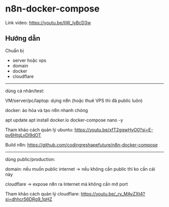 # n8n-docker-compose

Link video: https://youtu.be/liW_lyBcD3w

## Hướng dẫn

Chuẩn bị
+ server hoặc vps
+ domain
+ docker
+ cloudflare

---

dùng cá nhân/test:

VM/server/pc/laptop: dựng n8n (hoặc thuê VPS thì đã public luôn)

docker: ảo hóa và tạo n8n nhanh chóng

apt update
apt install docker.io docker-compose nano -y

Tham khảo cách quản lý ubuntu: https://youtu.be/xfT2gqwHyO0?si=E-pv6HtgLvDI9dOT

Build n8n:
https://github.com/codingreshapefuture/n8n-docker-compose

---

dùng public/production:

domain: nếu muốn public internet -> nếu không cần public thì ko cần cái này

cloudflare -> expose n8n ra Internet mà không cần mở port

Tham khảo cách quản lý cloudflare: https://youtu.be/_ry_MAvZXt4?si=dhhcr56DRg9_1pHZ

